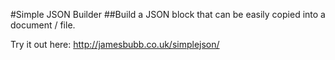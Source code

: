 #Simple JSON Builder
##Build a JSON block that can be easily copied into a document / file.

Try it out here: http://jamesbubb.co.uk/simplejson/